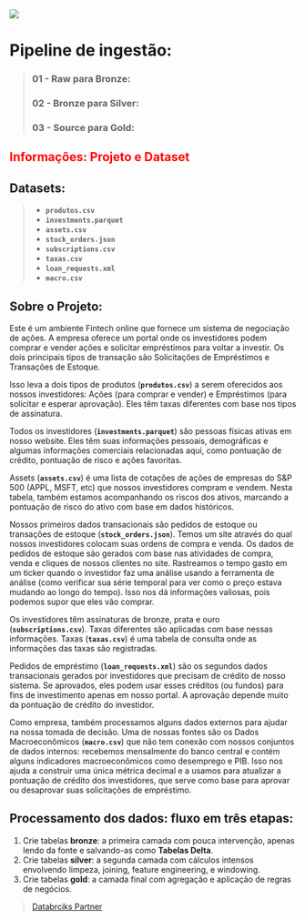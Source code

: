 <img src="https://files.training.databricks.com/images/Apache-Spark-Logo_TM_200px.png" style="float: left: margin: 10px"/>


# Pipeline de ingestão: 


> ### **01 - Raw para Bronze:**
> ### **02 - Bronze para Silver:**
> ### **03 - Source para Gold:**


<h2 style="color:red">Informações: Projeto e Dataset</h2>


## Datasets:

> - **`produtos.csv`**
> - **`investments.parquet`**
> - **`assets.csv`**
> - **`stock_orders.json`**
> - **`subscriptions.csv`**
> - **`taxas.csv`**
> - **`loan_requests.xml`**
> - **`macro.csv`**


## Sobre o Projeto:                      

Este é um ambiente Fintech online que fornece um sistema de negociação de ações. A empresa oferece um portal onde os investidores podem comprar e vender ações e solicitar empréstimos para voltar a investir. Os dois principais tipos de transação são Solicitações de Empréstimos e Transações de Estoque.

Isso leva a dois tipos de produtos (**`produtos.csv`**) a serem oferecidos aos nossos investidores: Ações (para comprar e vender) e Empréstimos (para solicitar e esperar aprovação). Eles têm taxas diferentes com base nos tipos de assinatura.

Todos os investidores (**`investments.parquet`**) são pessoas físicas ativas em nosso website. Eles têm suas informações pessoais, demográficas e algumas informações comerciais relacionadas aqui, como pontuação de crédito, pontuação de risco e ações favoritas.

Assets (**`assets.csv`**) é uma lista de cotações de ações de empresas do S&P 500 (APPL, MSFT, etc) que nossos investidores compram e vendem. Nesta tabela, também estamos acompanhando os riscos dos ativos, marcando a pontuação de risco do ativo com base em dados históricos.

Nossos primeiros dados transacionais são pedidos de estoque ou transações de estoque (**`stock_orders.json`**). Temos um site através do qual nossos investidores colocam suas ordens de compra e venda. Os dados de pedidos de estoque são gerados com base nas atividades de compra, venda e cliques de nossos clientes no site. Rastreamos o tempo gasto em um ticker quando o investidor faz uma análise usando a ferramenta de análise (como verificar sua série temporal para ver como o preço estava mudando ao longo do tempo). Isso nos dá informações valiosas, pois podemos supor que eles vão comprar.

Os investidores têm assinaturas de bronze, prata e ouro (**`subscriptions.csv`**). Taxas diferentes são aplicadas com base nessas informações. Taxas (**`taxas.csv`**) é uma tabela de consulta onde as informações das taxas são registradas.

Pedidos de empréstimo (**`loan_requests.xml`**) são os segundos dados transacionais gerados por investidores que precisam de crédito de nosso sistema. Se aprovados, eles podem usar esses créditos (ou fundos) para fins de investimento apenas em nosso portal. A aprovação depende muito da pontuação de crédito do investidor.

Como empresa, também processamos alguns dados externos para ajudar na nossa tomada de decisão. Uma de nossas fontes são os Dados Macroeconômicos (**`macro.csv`**) que não tem conexão com nossos conjuntos de dados internos: recebemos mensalmente do banco central e contém alguns indicadores macroeconômicos como desemprego e PIB. Isso nos ajuda a construir uma única métrica decimal e a usamos para atualizar a pontuação de crédito dos investidores, que serve como base para aprovar ou desaprovar suas solicitações de empréstimo.


## Processamento dos dados: fluxo em três etapas:

1. Crie tabelas **bronze**: a primeira camada com pouca intervenção, apenas lendo da fonte e salvando-as como **Tabelas Delta**.
2. Crie tabelas **silver**: a segunda camada com cálculos intensos envolvendo limpeza, joining, feature engineering, e windowing.
3. Crie tabelas **gold**: a camada final com agregação e aplicação de regras de negócios.                                                 





> [Databrciks Partner](https://academy.databricks.com/?_gl=1*1mslkmb*_gcl_aw*R0NMLjE2MjUzMDEyOTMuQ2p3S0NBandsWUNIQmhBUUVpd0E0SzIxbTZYakJDSzM0aE9JVktDaV9hWVE2T09HZ1N1TWFoQllhVWFJZ3BHUVpXOTlUY0FyWmpnNHVCb0NsblVRQXZEX0J3RQ..&_ga=2.65417710.1512010725.1624893208-1426243253.1622298680)  
